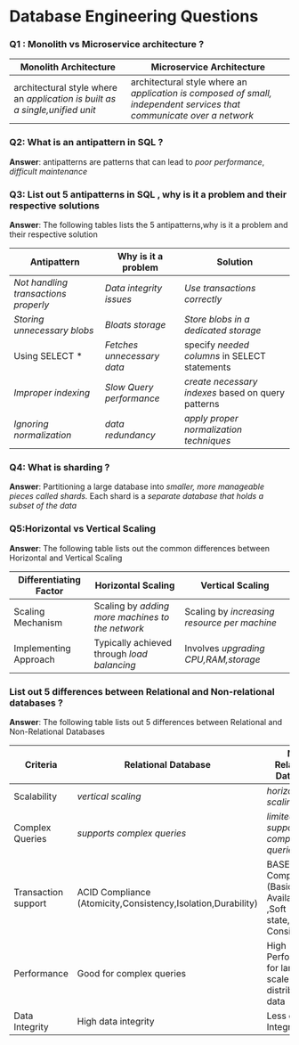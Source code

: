 # Database Engineering Questions

### Q1 : Monolith vs Microservice architecture ? 

| Monolith Architecture                                        | Microservice Architecture                                    |
| ------------------------------------------------------------ | ------------------------------------------------------------ |
| architectural style where an *application is built as a single,unified unit* | architectural style where an *application is composed of small, independent services that communicate over a network* |

###  Q2: What is an antipattern in SQL ? 

**Answer**: antipatterns are  patterns that can lead to *poor performance*, *difficult maintenance*

### Q3: List out 5 antipatterns in SQL , why is it a problem and  their respective solutions 

**Answer**: The following tables lists the 5 antipatterns,why is it a problem and their respective solution 

| Antipattern                          | Why is it a problem        | Solution                                           |
| ------------------------------------ | -------------------------- | -------------------------------------------------- |
| *Not handling transactions properly* | *Data integrity issues*    | *Use transactions correctly*                       |
| *Storing unnecessary blobs*          | *Bloats storage*           | *Store blobs in a dedicated storage*               |
| Using SELECT *                       | *Fetches unnecessary data* | specify *needed columns* in SELECT statements      |
| *Improper indexing*                  | *Slow Query performance*   | *create necessary indexes* based on query patterns |
| *Ignoring normalization*             | *data redundancy*          | *apply proper normalization techniques*            |

### Q4: What is sharding ? 

**Answer**: Partitioning a large database into *smaller, more manageable pieces called shards.* Each shard is a *separate database that holds a subset of the data*

### Q5:Horizontal vs Vertical Scaling 

**Answer**: The following table lists out the common differences between Horizontal and Vertical Scaling 

| Differentiating Factor | Horizontal Scaling                               | Vertical Scaling                             |
| ---------------------- | ------------------------------------------------ | -------------------------------------------- |
| Scaling Mechanism      | Scaling by *adding more machines to the network* | Scaling by *increasing resource per machine* |
| Implementing Approach  | Typically achieved through *load balancing*      | Involves *upgrading CPU,RAM,storage*         |

### List out 5 differences between Relational and Non-relational databases ? 

**Answer**: The following table lists out 5 differences between Relational and Non-Relational Databases

| Criteria            | Relational Database                                          | Non Relational Database                                      |
| ------------------- | ------------------------------------------------------------ | ------------------------------------------------------------ |
| Scalability         | *vertical scaling*                                           | *horizontal scaling*                                         |
| Complex Queries     | *supports complex queries*                                   | *limited support for complex queries*                        |
| Transaction support | ACID Compliance (Atomicity,Consistency,Isolation,Durability) | BASE Compliance (Basically Available ,Soft state,Eventual Consistency) |
| Performance         | Good for complex queries                                     | High Performance for large-scale distributed data            |
| Data Integrity      | High data integrity                                          | Less data Integrity                                          |

